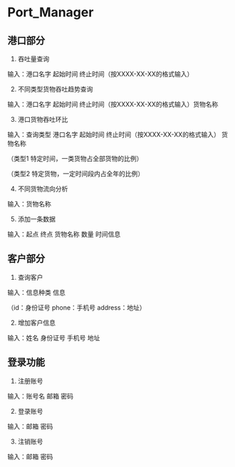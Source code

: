 # Port_Manager

## 港口部分
1. 吞吐量查询
   

输入：港口名字 起始时间 终止时间（按XXXX-XX-XX的格式输入）



2. 不同类型货物吞吐趋势查询
   

输入：港口名字 起始时间 终止时间（按XXXX-XX-XX的格式输入）货物名称



3. 港口货物吞吐环比
   

输入：查询类型 港口名字 起始时间 终止时间（按XXXX-XX-XX的格式输入） 货物名称

（类型1 特定时间，一类货物占全部货物的比例）

（类型2 特定货物，一定时间段内占全年的比例）



4. 不同货物流向分析
   

输入：货物名称



5. 添加一条数据
   

输入：起点 终点 货物名称 数量 时间信息



## 客户部分
1. 查询客户
   

输入：信息种类 信息

（id：身份证号 phone：手机号 address：地址）



2. 增加客户信息
   

输入：姓名 身份证号 手机号 地址



## 登录功能
1. 注册账号
   

输入：账号名 邮箱 密码



2. 登录账号
   

输入：邮箱 密码



3. 注销账号
   

输入：邮箱 密码

